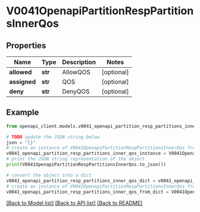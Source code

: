 # V0041OpenapiPartitionRespPartitionsInnerQos


## Properties

Name | Type | Description | Notes
------------ | ------------- | ------------- | -------------
**allowed** | **str** | AllowQOS | [optional] 
**assigned** | **str** | QOS | [optional] 
**deny** | **str** | DenyQOS | [optional] 

## Example

```python
from openapi_client.models.v0041_openapi_partition_resp_partitions_inner_qos import V0041OpenapiPartitionRespPartitionsInnerQos

# TODO update the JSON string below
json = "{}"
# create an instance of V0041OpenapiPartitionRespPartitionsInnerQos from a JSON string
v0041_openapi_partition_resp_partitions_inner_qos_instance = V0041OpenapiPartitionRespPartitionsInnerQos.from_json(json)
# print the JSON string representation of the object
print(V0041OpenapiPartitionRespPartitionsInnerQos.to_json())

# convert the object into a dict
v0041_openapi_partition_resp_partitions_inner_qos_dict = v0041_openapi_partition_resp_partitions_inner_qos_instance.to_dict()
# create an instance of V0041OpenapiPartitionRespPartitionsInnerQos from a dict
v0041_openapi_partition_resp_partitions_inner_qos_from_dict = V0041OpenapiPartitionRespPartitionsInnerQos.from_dict(v0041_openapi_partition_resp_partitions_inner_qos_dict)
```
[[Back to Model list]](../README.md#documentation-for-models) [[Back to API list]](../README.md#documentation-for-api-endpoints) [[Back to README]](../README.md)


